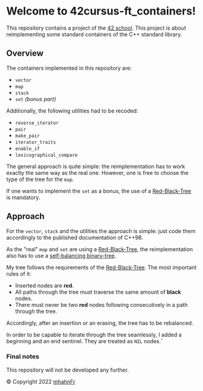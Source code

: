 # Welcome to 42cursus-ft_containers!
This repository contains a project of the [42 school].
This project is about reimplementing some standard containers of the C++ standard library.

## Overview
The containers implemented in this repository are:
- `vector`
- `map`
- `stack`
- `set` _(bonus part)_

Additionally, the following utilities had to be recoded:
- `reverse_iterator`
- `pair`
- `make_pair`
- `iterator_traits`
- `enable_if`
- `lexicographical_compare`

The general approach is quite simple: the reimplementation has to work exactly the same way as the real one.
However, one is free to choose the type of the tree for the `map`.

If one wants to implement the `set` as a bonus, the use of a [Red-Black-Tree] is mandatory.

## Approach
For the `vector`, `stack` and the utilities the approach is simple: just code them accordingly to the published
documentation of C++98.

As the "real" `map` and `set` are using a [Red-Black-Tree], the reimplementation also has to use a
[self-balancing binary-tree](https://en.wikipedia.org/wiki/Self-balancing_binary_search_tree).

My tree follows the requirements of the [Red-Black-Tree]. The most important rules of it:
- Inserted nodes are **red**.
- All paths through the tree must traverse the same amount of **black** nodes.
- There must never be two **red** nodes following consecutively in a path through the tree.

Accordingly, after an insertion or an erasing, the tree has to be rebalanced.

In order to be capable to iterate through the tree seamlessly, I added a beginning and an end sentinel.
They are treated as `NIL` nodes.ˆ

### Final notes
This repository will not be developed any further.

© Copyright 2022 [mhahnFr](https://www.github.com/mhahnFr)

[42 school]: https://www.42heilbronn.de/learncoderepeat
[Red-Black-Tree]: https://en.wikipedia.org/wiki/Red–black_tree
